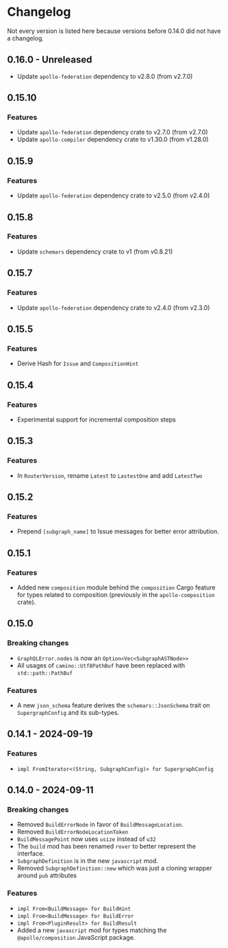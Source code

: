 # Changelog

Not every version is listed here because versions before 0.14.0 did not have a changelog.

## 0.16.0 - Unreleased

- Update `apollo-federation` dependency to v2.8.0 (from v2.7.0)

## 0.15.10

### Features

- Update `apollo-federation` dependency crate to v2.7.0 (from v2.7.0)
- Update `apollo-compiler` dependency crate to v1.30.0 (from v1.28.0)

## 0.15.9

### Features

- Update `apollo-federation` dependency crate to v2.5.0 (from v2.4.0)

## 0.15.8

### Features

- Update `schemars` dependency crate to v1 (from v0.8.21)

## 0.15.7

### Features

- Update `apollo-federation` dependency crate to v2.4.0 (from v2.3.0)

## 0.15.5

### Features

- Derive Hash for `Issue` and `CompositionHint`

## 0.15.4

### Features

- Experimental support for incremental composition steps

## 0.15.3

### Features

- In `RouterVersion`, rename `Latest` to `LastestOne` and add `LatestTwo`

## 0.15.2

### Features

- Prepend `[subgraph_name]` to Issue messages for better error attribution.

## 0.15.1

### Features

- Added new `composition` module behind the `composition` Cargo feature for types related to composition (previously in the `apollo-composition` crate).

## 0.15.0

### Breaking changes

- `GraphQLError.nodes` is now an `Option<Vec<SubgraphASTNode>>`
- All usages of `camino::Utf8PathBuf` have been replaced with `std::path::PathBuf`

### Features

- A new `json_schema` feature derives the `schemars::JsonSchema` trait on `SupergraphConfig` and its sub-types.

## 0.14.1 - 2024-09-19

### Features

- `impl FromIterator<(String, SubgraphConfig)> for SupergraphConfig`

## 0.14.0 - 2024-09-11

### Breaking changes

- Removed `BuildErrorNode` in favor of `BuildMessageLocation`.
- Removed `BuildErrorNodeLocationToken`
- `BuildMessagePoint` now uses `usize` instead of `u32`
- The `build` mod has been renamed `rover` to better represent the interface.
- `SubgraphDefinition` is in the new `javascript` mod.
- Removed `SubgraphDefinition::new` which was just a cloning wrapper around `pub` attributes

### Features

- `impl From<BuildMessage> for BuildHint`
- `impl From<BuildMessage> for BuildError`
- `impl From<PluginResult> for BuildResult`
- Added a new `javascript` mod for types matching the `@apollo/composition` JavaScript package.
